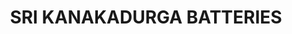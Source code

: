 ---
title: "SRI KANAKADURGA BATTERIES"
url: /avanigadda/sri-kanakadurga-batteries/
shop: electronics
---